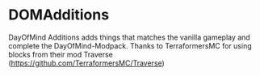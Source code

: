 # DOMAdditions
DayOfMind Additions adds things that matches the vanilla gameplay and complete the DayOfMind-Modpack. Thanks to TerraformersMC for using blocks from their mod Traverse (https://github.com/TerraformersMC/Traverse)
